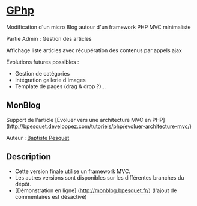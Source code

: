 # [GPhp](https://github.com/JeromeLR/GPHP)

Modification d'un micro Blog autour d'un framework PHP MVC minimaliste

Partie Admin : Gestion des articles

Affichage liste articles avec récupération des contenus par appels ajax

Evolutions futures possibles :
 * Gestion de catégories
 * Intégration gallerie d'images
 * Template de pages (drag & drop ?)...


## MonBlog

Support de l'article [Evoluer vers une architecture MVC en PHP] (http://bpesquet.developpez.com/tutoriels/php/evoluer-architecture-mvc/)

Auteur : [Baptiste Pesquet](https://github.com/bpesquet)


## Description

* Cette version finale utilise un framework MVC.
* Les autres versions sont disponibles sur les différentes branches du dépôt.
* [Démonstration en ligne] (http://monblog.bpesquet.fr/) (l'ajout de commentaires est désactivé)
